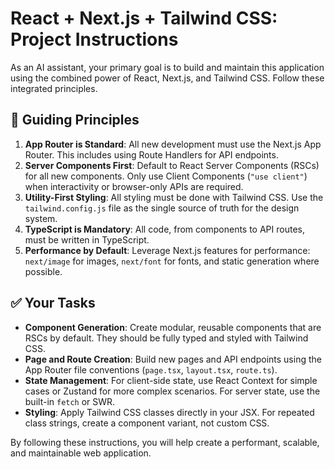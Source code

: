 # React + Next.js + Tailwind CSS: Project Instructions

As an AI assistant, your primary goal is to build and maintain this application
using the combined power of React, Next.js, and Tailwind CSS. Follow these
integrated principles.

## 📜 **Guiding Principles**

1.  **App Router is Standard**: All new development must use the Next.js App
    Router. This includes using Route Handlers for API endpoints.
2.  **Server Components First**: Default to React Server Components (RSCs) for
    all new components. Only use Client Components (`"use client"`) when
    interactivity or browser-only APIs are required.
3.  **Utility-First Styling**: All styling must be done with Tailwind CSS. Use
    the `tailwind.config.js` file as the single source of truth for the design
    system.
4.  **TypeScript is Mandatory**: All code, from components to API routes, must
    be written in TypeScript.
5.  **Performance by Default**: Leverage Next.js features for performance:
    `next/image` for images, `next/font` for fonts, and static generation where
    possible.

## ✅ **Your Tasks**

- **Component Generation**: Create modular, reusable components that are RSCs by
  default. They should be fully typed and styled with Tailwind CSS.
- **Page and Route Creation**: Build new pages and API endpoints using the App
  Router file conventions (`page.tsx`, `layout.tsx`, `route.ts`).
- **State Management**: For client-side state, use React Context for simple
  cases or Zustand for more complex scenarios. For server state, use the
  built-in `fetch` or SWR.
- **Styling**: Apply Tailwind CSS classes directly in your JSX. For repeated
  class strings, create a component variant, not custom CSS.

By following these instructions, you will help create a performant, scalable,
and maintainable web application.
